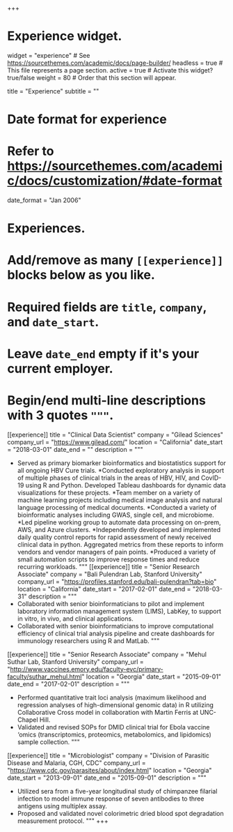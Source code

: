 +++
# Experience widget.
widget = "experience"  # See https://sourcethemes.com/academic/docs/page-builder/
headless = true  # This file represents a page section.
active = true  # Activate this widget? true/false
weight = 80  # Order that this section will appear.

title = "Experience"
subtitle = ""

# Date format for experience
#   Refer to https://sourcethemes.com/academic/docs/customization/#date-format
date_format = "Jan 2006"

# Experiences.
#   Add/remove as many `[[experience]]` blocks below as you like.
#   Required fields are `title`, `company`, and `date_start`.
#   Leave `date_end` empty if it's your current employer.
#   Begin/end multi-line descriptions with 3 quotes `"""`.
[[experience]]
  title = "Clinical Data Scientist"
  company = "Gilead Sciences"
  company_url = "https://www.gilead.com/"
  location = "California"
  date_start = "2018-03-01"
  date_end = ""
  description = """
* Served as primary biomarker bioinformatics and biostatistics support for all ongoing HBV Cure trials. 
*Conducted exploratory analysis in support of multiple phases of clinical trials in the areas of HBV, HIV, and CovID-19 using R and Python. Developed Tableau dashboards for dynamic data visualizations for these projects. 
*Team member on a variety of machine learning projects including medical image analysis and natural language processing of medical documents. 
*Conducted a variety of bioinformatic analyses including GWAS, single cell, and microbiome.
*Led pipeline working group to automate data processing on on-prem, AWS, and Azure clusters.
*Independently developed and implemented daily quality control reports for rapid assessment of newly received clinical data in python. Aggregated metrics from these reports to inform vendors and vendor managers of pain points.
*Produced a variety of small automation scripts to improve response times and reduce recurring workloads.
  """
[[experience]]
  title = "Senior Research Associate"
  company = "Bali Pulendran Lab, Stanford University"
  company_url = "https://profiles.stanford.edu/bali-pulendran?tab=bio"
  location = "California"
  date_start = "2017-02-01"
  date_end = "2018-03-31"
  description = """
* Collaborated with senior bioinformaticians to pilot and implement laboratory information management system (LIMS), LabKey, to support in vitro, in vivo, and clinical applications. 
* Collaborated with senior bioinformaticians to improve computational efficiency of clinical trial analysis pipeline and create dashboards for immunology researchers using R and MatLab.
"""

[[experience]]
  title = "Senior Research Associate"
  company = "Mehul Suthar Lab, Stanford University"
  company_url = "http://www.vaccines.emory.edu/faculty-evc/primary-faculty/suthar_mehul.html"
  location = "Georgia"
  date_start = "2015-09-01"
  date_end = "2017-02-01"
  description = """
* Performed quantitative trait loci analysis (maximum likelihood and regression analyses of high-dimensional genomic data) in R utilizing Collaborative Cross model in collaboration with Martin Ferris at UNC-Chapel Hill. 
* Validated and revised SOPs for DMID clinical trial for Ebola vaccine ‘omics (transcriptomics, proteomics, metabolomics, and lipidomics) sample collection.
"""

[[experience]]
  title = "Microbiologist"
  company = "Division of Parasitic Disease and Malaria, CGH, CDC"
  company_url = "https://www.cdc.gov/parasites/about/index.html"
  location = "Georgia"
  date_start = "2013-09-01"
  date_end = "2015-09-01"
  description = """
* Utilized sera from a five-year longitudinal study of chimpanzee filarial infection to model immune response of seven antibodies to three antigens using multiplex assay.
* Proposed and validated novel colorimetric dried blood spot degradation measurement protocol. 
"""
+++
